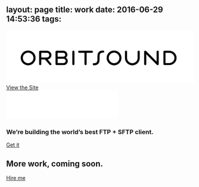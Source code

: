 layout: page
title: work
date: 2016-06-29 14:53:36
tags:
---

<div class="orbitsound">
<div>
<img alt="Orbitsound" src="orbitsound_logo.svg">
<a class="big-button" href="https://orbitsound.co.nz">View the Site</a>
</div>
</div>

<div class="otherwork">
<div class="dymajo">
<img alt="DYMAJO" src="dymajo_logo.png">
<h3>We’re building the world’s best FTP + SFTP client.</h3>
<a href="https://dymajo.com">Get it</a>
</div>
<div class="hireme">
<h2>More work, coming soon.</h2>
<a href="mailto:&#106;&#111;&#110;&#111;&#064;&#106;&#111;&#110;&#111;&#099;&#111;&#111;&#112;&#101;&#114;&#046;&#099;&#111;&#109;">Hire me</a>
</div>
</div>

<style>
br {
	display: none;
}
.article-meta {
	display: none;
}
</style>
